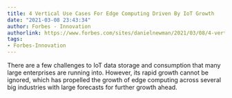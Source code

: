 ```yaml
---
title: 4 Vertical Use Cases For Edge Computing Driven By IoT Growth
date: "2021-03-08 23:43:34"
author: Forbes - Innovation
authorlink: https://www.forbes.com/sites/danielnewman/2021/03/08/4-vertical-use-cases-for-edge-computing-driven-by-iot-growth/
tags:
- Forbes-Innovation
---
```

There are a few challenges to IoT data storage and consumption that many large enterprises are running into. However, its rapid growth cannot be ignored, which has propelled the growth of edge computing across several big industries with large forecasts for further growth ahead.